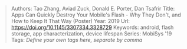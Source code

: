 > Authors: Tao Zhang, Aviad Zuck, Donald E. Porter, Dan Tsafrir
> Title: Apps Can Quickly Destroy Your Mobile's Flash - Why They Don't, and How to Keep It That Way (Poster)
> Year: 2019
> Url: https://doi.org/10.1145/3307334.3328729
> Keywords: android, flash storage, app characterization, device lifespan
> Series: MobiSys '19
> Tags: *Define your own tags here, separate by comma*